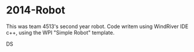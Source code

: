 # 2014-Robot

This was team 4513's second year robot. Code writem using WindRiver IDE c++, using the WPI "Simple Robot" template.

DS
